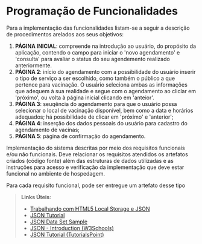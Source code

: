 # Programação de Funcionalidades

Para a implementação das funcionalidades listam-se a seguir a descrição de procedimentos arelados aos seus objetivos:

1. **PÁGINA INICIAL**: compreende na introdução ao usuário, do propósito da aplicação, contendo o campo para iniciar o 'novo agendamento' e 'consulta' para avaliar o status do seu agendemento realizado anteriormente.
2. **PÁGINA 2**: início do agendamento com a possibilidade do usuário inserir o tipo de serviço a ser escolhido, como também o público a que pertence para vacinação. O usuário seleciona ambas as informações que adequem à sua realidade e segue com o agendamento ao cliclar em 'próximo', ou volta à página inicial clicando em 'anteior'.
3. **PÁGINA 3**: seuqência do agendamento para que o usuário possa selecionar o local de vacinação disponível, bem como a data e horários adequados; há possibilidade de clicar em 'próximo' e 'anterior';
4. **PÁGINA 4**: inserção dos dados pessoais do usuário para cadastro do agendamento de vacinas;
5. **PÁGINA 5**: página de confirmação do agendamento.
 
Implementação do sistema descritas por meio dos requisitos funcionais e/ou não funcionais. Deve relacionar os requisitos atendidos os artefatos criados (código fonte) além das estruturas de dados utilizadas e as instruções para acesso e verificação da implementação que deve estar funcional no ambiente de hospedagem.

Para cada requisito funcional, pode ser entregue um artefato desse tipo

> **Links Úteis**:
>
> - [Trabalhando com HTML5 Local Storage e JSON](https://www.devmedia.com.br/trabalhando-com-html5-local-storage-e-json/29045)
> - [JSON Tutorial](https://www.w3resource.com/JSON)
> - [JSON Data Set Sample](https://opensource.adobe.com/Spry/samples/data_region/JSONDataSetSample.html)
> - [JSON - Introduction (W3Schools)](https://www.w3schools.com/js/js_json_intro.asp)
> - [JSON Tutorial (TutorialsPoint)](https://www.tutorialspoint.com/json/index.htm)
